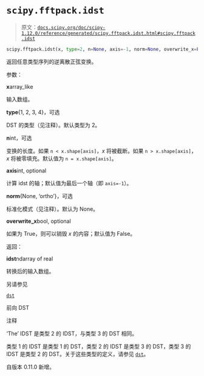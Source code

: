 # `scipy.fftpack.idst`

> 原文：[`docs.scipy.org/doc/scipy-1.12.0/reference/generated/scipy.fftpack.idst.html#scipy.fftpack.idst`](https://docs.scipy.org/doc/scipy-1.12.0/reference/generated/scipy.fftpack.idst.html#scipy.fftpack.idst)

```py
scipy.fftpack.idst(x, type=2, n=None, axis=-1, norm=None, overwrite_x=False)
```

返回任意类型序列的逆离散正弦变换。

参数：

**x**array_like

输入数组。

**type**{1, 2, 3, 4}，可选

DST 的类型（见注释）。默认类型为 2。

**n**int，可选

变换的长度。如果 `n < x.shape[axis]`，*x* 将被截断。如果 `n > x.shape[axis]`，*x* 将被零填充。默认值为 `n = x.shape[axis]`。

**axis**int, optional

计算 idst 的轴；默认值为最后一个轴（即 `axis=-1`）。

**norm**{None, ‘ortho’}，可选

标准化模式（见注释）。默认为 None。

**overwrite_x**bool, optional

如果为 True，则可以销毁 *x* 的内容；默认值为 False。

返回：

**idst**ndarray of real

转换后的输入数组。

另请参见

[`dst`](https://docs.scipy.org/doc/scipy-1.12.0/reference/generated/scipy.fftpack.dst.html#scipy.fftpack.dst "scipy.fftpack.dst")

前向 DST

注释

‘The’ IDST 是类型 2 的 IDST，与类型 3 的 DST 相同。

类型 1 的 IDST 是类型 1 的 DST，类型 2 的 IDST 是类型 3 的 DST，类型 3 的 IDST 是类型 2 的 DST。关于这些类型的定义，请参见 [`dst`](https://docs.scipy.org/doc/scipy-1.12.0/reference/generated/scipy.fftpack.dst.html#scipy.fftpack.dst "scipy.fftpack.dst")。

自版本 0.11.0 新增。

